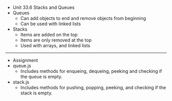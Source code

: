 - Unit 33.6 Stacks and Queues
- Queues 
    - Can add objects to end and remove objects from beginning
    - Can be used with linked lists
- Stacks
    - Items are added on the top
    - Items are only removed at the top
    - Used with arrays, and linked lists
________________________________________________________________
- Assignment
- queue.js
    - Includes methods for enqueing, dequeing, peeking and checking if the queue is empty.
- stack.js
    - Includes methods for pushing, popping, peeking, and checking if the stack is empty.